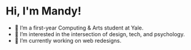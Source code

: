 <h1> Hi, I'm Mandy! </h1>

<ul>
<li> 👋 I’m a first-year Computing & Arts student at Yale. </li>
<li> 👀 I’m interested in the intersection of design, tech, and psychology. </li>
<li> 🌱 I’m currently working on web redesigns. </li>
</ul>


<!---
MandyyChen/MandyyChen is a ✨ special ✨ repository because its `README.md` (this file) appears on your GitHub profile.
You can click the Preview link to take a look at your changes.
--->




